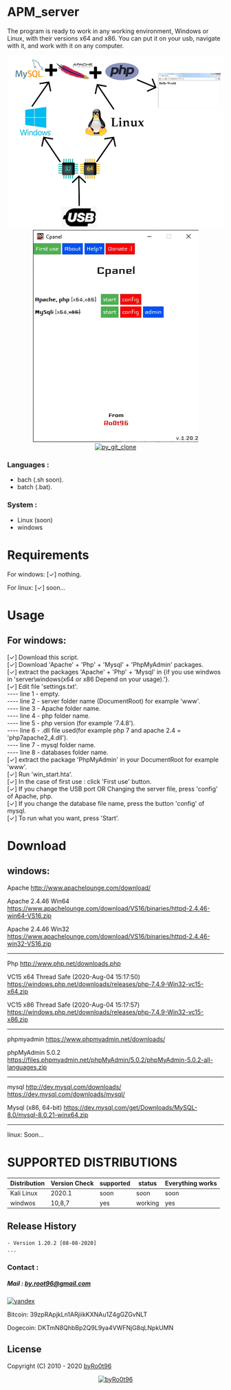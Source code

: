 # APM_server
The program is ready to work in any working environment, Windows or Linux, with their versions x64 and x86. You can put it on your usb, navigate with it, and work with it on any computer.


<div align="center">
        <img alt="py_git_clone" src="./Screenshot/Screenshot-1.png"><br>
</div>

<div align="center">
        <img alt="py_git_clone" src="./Screenshot/Screenshot-2.png"><br>
</div>


<div align="center">
        <a href=""><img alt="py_git_clone" height="100" src="https://raw.githubusercontent.com/byRo0t96/data/master/images/watch_video.png"></a>
</div>


### Languages :
* bach (.sh soon).
* batch (.bat).

### System :
* Linux (soon)
* windows

# Requirements
For windows:
[✓] nothing.<br>

For linux:
[✓] soon...<br>


# Usage
## For windows:
[✓] Download this script.<br>
[✓] Download 'Apache' + 'Php' + 'Mysql' + 'PhpMyAdmin' packages.<br>
[✓] extract the packages 'Apache' + 'Php' + 'Mysql' in {if you use windwos in 'server\windows\(x64 or x86 Depend on your usage).'}. <br>
[✓] Edit file 'settings.txt'. <br>
---- line 1 - empty. <br>
---- line 2 - server folder name (DocumentRoot) for example 'www'. <br>
---- line 3 - Apache folder name. <br>
---- line 4 - php folder name. <br>
---- line 5 - php version (for example '7.4.8'). <br>
---- line 6 - .dll file used(for example php 7 and apache 2.4 = 'php7apache2_4.dll'). <br>
---- line 7 - mysql folder name. <br>
---- line 8 - databases folder name. <br>
[✓] extract the package 'PhpMyAdmin' in your DocumentRoot for example 'www'. <br>
[✓] Run 'win_start.hta'. <br>
[✓] In the case of first use : click 'First use' button. <br>
[✓] If you change the USB port OR Changing the server file, press 'config' of Apache, php. <br>
[✓] If you change the database file name, press the button 'config' of mysql. <br>
[✓] To run what you want, press 'Start'. <br>

# Download 
windows:
----
Apache
http://www.apachelounge.com/download/

Apache 2.4.46 Win64
https://www.apachelounge.com/download/VS16/binaries/httpd-2.4.46-win64-VS16.zip

Apache 2.4.46 Win32
https://www.apachelounge.com/download/VS16/binaries/httpd-2.4.46-win32-VS16.zip

----
Php
http://www.php.net/downloads.php

VC15 x64 Thread Safe (2020-Aug-04 15:17:50)
https://windows.php.net/downloads/releases/php-7.4.9-Win32-vc15-x64.zip

VC15 x86 Thread Safe (2020-Aug-04 15:17:57)
https://windows.php.net/downloads/releases/php-7.4.9-Win32-vc15-x86.zip

----
phpmyadmin
https://www.phpmyadmin.net/downloads/

phpMyAdmin 5.0.2
https://files.phpmyadmin.net/phpMyAdmin/5.0.2/phpMyAdmin-5.0.2-all-languages.zip

----
mysql
http://dev.mysql.com/downloads/
https://dev.mysql.com/downloads/mysql/

Mysql (x86, 64-bit)
https://dev.mysql.com/get/Downloads/MySQL-8.0/mysql-8.0.21-winx64.zip

-------------------
linux:
Soon...

# SUPPORTED DISTRIBUTIONS
|Distribution | Version Check | supported | status |Everything works|
----------|-------|------|-------|-------|
|Kali Linux|2020.1 | soon | soon   | soon|
|windwos|10,8,7 | yes | working   |yes|

## Release History
```
- Version 1.20.2 [08-08-2020]
...
```


### Contact :
##### Mail : by.root96@gmail.com


[![yandex](https://www.paypalobjects.com/en_US/i/btn/btn_donateCC_LG.gif)](https://money.yandex.ru/to/410018413831485)

Bitcoin: 39zpRApjkLn1ARjiikKXNAu1Z4gGZGvNLT

Dogecoin: DKTmN8QhbBp2Q9L9ya4VWFNjG8qLNpkUMN


## License
Copyright (C) 2010 - 2020 [byRo0t96](https://byro0t96.github.io/)

<div align="center">
        <a href="https://byro0t96.github.io/"><img alt="byRo0t96" height="100" src="https://raw.githubusercontent.com/byRo0t96/data/master/images/Ro0t-96_v.3.1.png"></a>
</div>

